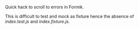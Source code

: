 Quick hack to scroll to errors in Formik.

This is difficult to test and mock as fixture hence the absence of _index.test.js_
and _index.fixture.js_.
